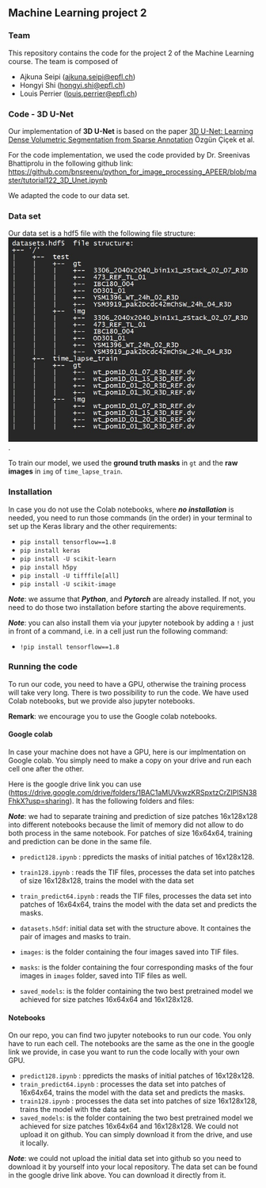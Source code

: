 ## Machine Learning project 2

### Team 
This repository contains the code for the project 2 of the Machine Learning course. The team is composed of

   - Ajkuna Seipi (ajkuna.seipi@epfl.ch)
   - Hongyi Shi (hongyi.shi@epfl.ch)
   - Louis Perrier (louis.perrier@epfl.ch)

### Code - 3D U-Net

Our implementation of **3D U-Net** is based on the paper [3D U-Net: Learning Dense Volumetric Segmentation from Sparse Annotation](https://arxiv.org/abs/1606.06650) 
Özgün Çiçek et al. 

For the code implementation, we used the code provided by Dr. Sreenivas Bhattiprolu in the following github link: 
https://github.com/bnsreenu/python_for_image_processing_APEER/blob/master/tutorial122_3D_Unet.ipynb

We adapted the code to our data set. 

### Data set
Our data set is a hdf5 file with the following file structure:
![alt text](https://github.com/CS-433/ml-project-2-pappardelle/blob/master/dataset.jpg?raw=true).

To train our model, we used the **ground truth masks** in `gt` and the **raw images** in `img` of `time_lapse_train`.

### Installation 
In case you do not use the Colab notebooks, where ***no installation*** is needed, you need to run those commands (in the order) in your terminal to set up the Keras library and the other requirements: 
- `pip install tensorflow==1.8`
- `pip install keras`
- `pip install -U scikit-learn`
- `pip install h5py` 
- `pip install -U tifffile[all]`
- `pip install -U scikit-image`

***Note***: we assume that ***Python***, and ***Pytorch*** are already installed. If not, you need to do those two installation before starting the above requirements. 

***Note***: you can also install them via your jupyter notebook by adding a `!` just in front of a command, i.e. in a cell just run the following command: 
- `!pip install tensorflow==1.8`

### Running the code 
To run our code, you need to have a GPU, otherwise the training process will take very long.
There is two possibility to run the code. We have used Colab notebooks, but we provide also jupyter notebooks. 

**Remark**: we encourage you to use the Google colab notebooks.

#### Google colab 
In case your machine does not have a GPU, here is our implmentation on Google colab. You simply need to make a copy on your drive and run each cell one after the other. 

Here is the google drive link you can use (https://drive.google.com/drive/folders/1BAC1aMUVkwzKRSpxtzCrZIPlSN38FhkX?usp=sharing). It has the following folders and files: 

***Note***: we had to separate training and prediction of size patches 16x128x128 into different notebooks because the limit of memory did not allow to do both process in the same notebook. For patches of size 16x64x64, training and prediction can be done in the same file. 

- `predict128.ipynb` : ppredicts the masks of initial patches of 16x128x128. 
- `train128.ipynb` : reads the TIF files, processes the data set into patches of size 16x128x128, trains the model with the data set 
- `train_predict64.ipynb` : reads the TIF files, processes the data set into patches of 16x64x64, trains the model with the data set and predicts the masks. 

- `datasets.h5df`:  initial data set with the structure above. It containes the pair of images and masks to train. 

- `images`: is the folder containing the four images saved into TIF files. 
- `masks`: is the folder containing the four corresponding masks of the four images in `images` folder, saved into TIF files as well. 
- `saved_models`: is the folder containing the two best pretrained model we achieved for size patches 16x64x64 and 16x128x128.


#### Notebooks
On our repo, you can find two jupyter notebooks to run our code. You only have to run each cell. The notebooks are the same as the one in the google link we provide, in case you want to run the code locally with your own GPU. 

- `predict128.ipynb` : ppredicts the masks of initial patches of 16x128x128.
- `train_predict64.ipynb` : processes the data set into patches of 16x64x64, trains the model with the data set and predicts the masks. 
- `train128.ipynb` : processes the data set into patches of size 16x128x128, trains the model with the data set.
- `saved_models`: is the folder containing the two best pretrained model we achieved for size patches 16x64x64 and 16x128x128. We could not upload it on github. You can simply download it from the drive, and use it locally. 

***Note***: we could not upload the initial data set into github so you need to download it by yourself into your local repository. The data set can be found in the google drive link above. You can download it directly from it. 
